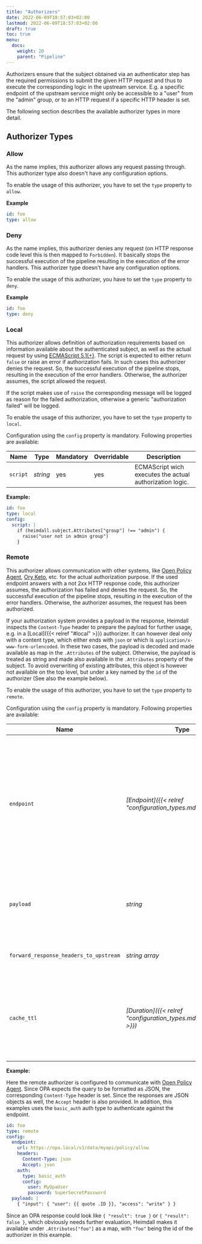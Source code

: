 ```yaml
---
title: "Authorizers"
date: 2022-06-09T18:57:03+02:00
lastmod: 2022-06-09T18:57:03+02:00
draft: true
toc: true
menu:
  docs:
    weight: 20
    parent: "Pipeline"
---
```


Authorizers ensure that the subject obtained via an authenticator step has the required permissions to submit the given HTTP request and thus to execute the corresponding logic in the upstream service. E.g. a specific endpoint of the upstream service might only be accessible to a "user" from the "admin" group, or to an HTTP request if a specific HTTP header is set.

The following section describes the available authorizer types in more detail.

## Authorizer Types

### Allow

As the name implies, this authorizer allows any request passing through. This authorizer type also doesn't have any configuration options.

To enable the usage of this authorizer, you have to set the `type` property to `allow`.

**Example**

```yaml
id: foo
type: allow
```

### Deny

As the name implies, this authorizer denies any request (on HTTP response code level this is then mapped to `Forbidden`). It basically stops the successful execution of the pipeline resulting in the execution of the error handlers. This authorizer type doesn't have any configuration options.

To enable the usage of this authorizer, you have to set the `type` property to `deny`.

**Example**

```yaml
id: foo
type: deny
```

### Local

This authorizer allows definition of authorization requirements based on information available about the authenticated subject, as well as the actual request by using [ECMAScript 5.1(+)](https://262.ecma-international.org/5.1/). The script is expected to either return `false` or raise an error if authorization fails. In such cases this authorizer denies the request. So, the successful execution of the pipeline stops, resulting in the execution of the error handlers. Otherwise, the authorizer assumes, the script allowed the request. 

If the script makes use of `raise` the corresponding message will be logged as reason for the failed authorization, otherwise a generic "authorization failed" will be logged.

To enable the usage of this authorizer, you have to set the `type` property to `local`.

Configuration using the `config` property is mandatory. Following properties are available:

| Name       | Type     | Mandatory | Overridable | Description                                              |
|------------|----------|-----------|-------------|----------------------------------------------------------|
| `script`   | *string* | yes       | yes         | ECMAScript wich executes the actual authorization logic. |

**Example:**

```yaml
id: foo
type: local
config:
  script: |
    if (heimdall.subject.Attributes["group"] !== "admin") {
      raise("user not in admin group")
    }
```

### Remote

This authorizer allows communication with other systems, like [Open Policy Agent](https://www.openpolicyagent.org/), [Ory Keto](https://www.ory.sh/docs/keto/), etc. for the actual authorization purpose. If the used endpoint answers with a not 2xx HTTP response code, this authorizer assumes, the authorization has failed and denies the request. So, the successful execution of the pipeline stops, resulting in the execution of the error handlers. Otherwise, the authorizer assumes, the request has been authorized. 

If your authorization system provides a payload in the response, Heimdall inspects the `Content-Type` header to prepare the payload for further usage, e.g. in a [Local]({{< relref "#local" >}}) authorizer. It can however deal only with a content type, which either ends with `json` or which is `application/x-www-form-urlencoded`. In these two cases, the payload is decoded and made available as map in the `.Attributes` of the subject. Otherwise, the payload is treated as string and made also available in the `.Attributes` property of the subject. To avoid overwriting of existing attributes, this object is however not available on the top level, but under a key named by the `id` of the authorizer (See also the example below).

To enable the usage of this authorizer, you have to set the `type` property to `remote`.

Configuration using the `config` property is mandatory. Following properties are available:

| Name                                   | Type                                                           | Mandatory | Overridable | Description                                                                                                                                                                                                                                                                                                                                                                             |
|----------------------------------------|----------------------------------------------------------------|-----------|-------------|-----------------------------------------------------------------------------------------------------------------------------------------------------------------------------------------------------------------------------------------------------------------------------------------------------------------------------------------------------------------------------------------|
| `endpoint`                             | *[Endpoint]({{< relref "configuration_types.md#endpoint">}})*  | yes       | no          | The API endpoint of your authorization system. At least the `url` must be configured. By default this authorizer will use HTTP `POST` to send the rendered payload to this endpoint. You can override this behavior by configuring `method` as well. Depending on the API requirements of your authorization system, you might need to configure further properties, like headers, etc. |
| `payload`                              | *string*                                                       | yes       | yes         | Your template with definitions required to communicate to the authorization endpoint. See also [Templating]({{< relref "_index.md#templating" >}}).                                                                                                                                                                                                                                     |
| `forward_response_headers_to_upstream` | *string array*                                                 | no        | yes         | Enables forwarding of any headers from the authorization endpoint response to the upstream service.                                                                                                                                                                                                                                                                                     |
| `cache_ttl`                            | *[Duration]({{< relref "configuration_types.md#duration" >}})* | no        | yes         | Allows caching of the authorization endpoint responses. Defaults to 0s, which means no caching. The cache key is calculated from the entire configuration of the authorizer instance and the available information about the current subject.                                                                                                                                           |

**Example:**

Here the remote authorizer is configured to communicate with [Open Policy Agent](https://www.openpolicyagent.org/). Since OPA expects the query to be formatted as JSON, the corresponding `Content-Type` header is set. Since the responses are JSON objects as well, the `Accept` header is also provided. In addition, this examples uses the `basic_auth` auth type to authenticate against the endpoint.

```yaml
id: foo
type: remote
config:
  endpoint:
    url: https://opa.local/v1/data/myapi/policy/allow
    headers:
      Content-Type: json
      Accept: json
    auth:
      type: basic_auth
      config:
        user: MyOpaUser
        password: SuperSecretPassword
  payload: |
    { "input": { "user": {{ quote .ID }}, "access": "write" } }
```

Since an OPA response could look like `{ "result": true }` or `{ "result": false }`, which obviously needs further evaluation, Heimdall makes it available under `.Attributes["foo"]` as a map, with `"foo"` being the id of the authorizer in this example. 